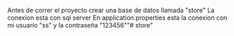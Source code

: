 Antes de correr el proyecto crear
una base de datos llamada "store"
La conexion esta con sql server
En application.properties esta la 
conexion con mi usuario "ss" y
 la contraseña "123456""# store" 
